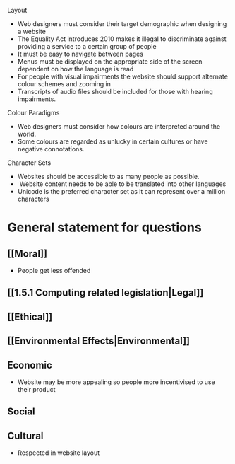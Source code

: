 Layout 
- Web designers must consider their target demographic when designing a website 
- The Equality Act introduces 2010 makes it illegal to discriminate against providing a service to a certain group of people 
- It must be easy to navigate between pages 
- Menus must be displayed on the appropriate side of the screen dependent on how the language is read 
- For people with visual impairments the website should support alternate colour schemes and zooming in  
- Transcripts of audio files should be included for those with hearing impairments. 

Colour Paradigms 
- Web designers must consider how colours are interpreted around the world.  
- Some colours are regarded as unlucky in certain cultures or have negative connotations. 

Character Sets 
- Websites should be accessible to as many people as possible. 
-  Website content needs to be able to be translated into other languages 
- Unicode is the preferred character set as it can represent over a million characters

# General statement for questions
## [[Moral]]
- People get less offended
## [[1.5.1 Computing related legislation|Legal]]
## [[Ethical]]
## [[Environmental Effects|Environmental]]
## Economic
- Website may be more appealing so people more incentivised to use their product
## Social
## Cultural
-  Respected in website layout